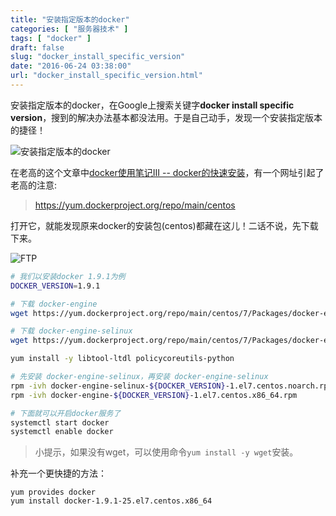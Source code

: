 ```yaml
---
title: "安装指定版本的docker"
categories: [ "服务器技术" ]
tags: [ "docker" ]
draft: false
slug: "docker_install_specific_version"
date: "2016-06-24 03:38:00"
url: "docker_install_specific_version.html"
---
```


安装指定版本的docker，在Google上搜索关键字**docker install specific version**，搜到的解决办法基本都没法用。于是自己动手，发现一个安装指定版本的捷径！

![安装指定版本的docker][1]

<!--more-->


在老高的这个文章中[docker使用笔记III -- docker的快速安装][2]，有一个网址引起了老高的注意:

> https://yum.dockerproject.org/repo/main/centos

打开它，就能发现原来docker的安装包(centos)都藏在这儿！二话不说，先下载下来。

![FTP][3]

```bash
# 我们以安装docker 1.9.1为例
DOCKER_VERSION=1.9.1

# 下载 docker-engine
wget https://yum.dockerproject.org/repo/main/centos/7/Packages/docker-engine-${DOCKER_VERSION}-1.el7.centos.x86_64.rpm

# 下载 docker-engine-selinux
wget https://yum.dockerproject.org/repo/main/centos/7/Packages/docker-engine-selinux-${DOCKER_VERSION}-1.el7.centos.noarch.rpm

yum install -y libtool-ltdl policycoreutils-python

# 先安装 docker-engine-selinux，再安装 docker-engine-selinux
rpm -ivh docker-engine-selinux-${DOCKER_VERSION}-1.el7.centos.noarch.rpm
rpm -ivh docker-engine-${DOCKER_VERSION}-1.el7.centos.x86_64.rpm

# 下面就可以开启docker服务了
systemctl start docker
systemctl enable docker
```

> 小提示，如果没有wget，可以使用命令`yum install -y wget`安装。

补充一个更快捷的方法：

```
yum provides docker
yum install docker-1.9.1-25.el7.centos.x86_64
```


  [1]: https://blog.phpgao.com/usr/uploads/2016/06/799230615.png
  [2]: https://blog.phpgao.com/docker-note3-html.html
  [3]: https://blog.phpgao.com/usr/uploads/2016/06/3551025973.png